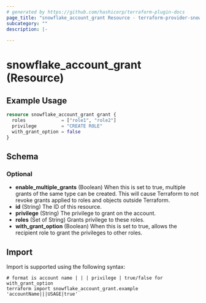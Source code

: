 ```yaml
---
# generated by https://github.com/hashicorp/terraform-plugin-docs
page_title: "snowflake_account_grant Resource - terraform-provider-snowflake"
subcategory: ""
description: |-
  
---
```


# snowflake_account_grant (Resource)



## Example Usage

```terraform
resource snowflake_account_grant grant {
  roles             = ["role1", "role2"]
  privilege         = "CREATE ROLE"
  with_grant_option = false
}
```

<!-- schema generated by tfplugindocs -->
## Schema

### Optional

- **enable_multiple_grants** (Boolean) When this is set to true, multiple grants of the same type can be created. This will cause Terraform to not revoke grants applied to roles and objects outside Terraform.
- **id** (String) The ID of this resource.
- **privilege** (String) The privilege to grant on the account.
- **roles** (Set of String) Grants privilege to these roles.
- **with_grant_option** (Boolean) When this is set to true, allows the recipient role to grant the privileges to other roles.

## Import

Import is supported using the following syntax:

```shell
# format is account name | | | privilege | true/false for with_grant_option
terraform import snowflake_account_grant.example 'accountName|||USAGE|true'
```
